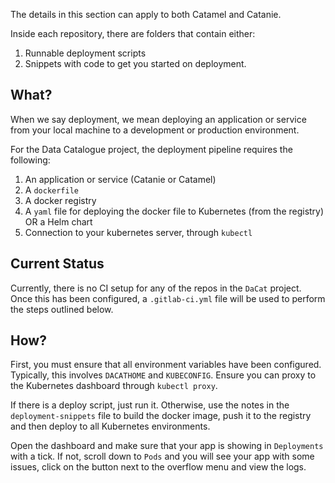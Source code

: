 The details in this section can apply to both Catamel and Catanie.

Inside each repository, there are folders that contain either:

1. Runnable deployment scripts
2. Snippets with code to get you started on deployment.

## What?

When we say deployment, we mean deploying an application or service from your local machine to a development or production environment.

For the Data Catalogue project, the deployment pipeline requires the following:

1. An application or service \(Catanie or Catamel\)
2. A `dockerfile`
3. A docker registry
4. A `yaml` file for deploying the docker file to Kubernetes \(from the registry\)  OR a Helm chart
5. Connection to your kubernetes server, through `kubectl`

## Current Status

Currently, there is no CI setup for any of the repos in the `DaCat` project. Once this has been configured, a `.gitlab-ci.yml` file will be used to perform the steps outlined below.

## How?

First, you must ensure that all environment variables have been configured. Typically, this involves `DACATHOME` and `KUBECONFIG`. Ensure you can proxy to the Kubernetes dashboard through `kubectl proxy`.

If there is a deploy script, just run it. Otherwise, use the notes in the `deployment-snippets` file to build the docker image, push it to the registry and then deploy to all Kubernetes environments.

Open the dashboard and make sure that your app is showing in `Deployments` with a tick. If not, scroll down to `Pods` and you will see your app with some issues, click on the button next to the overflow menu and view the logs.

